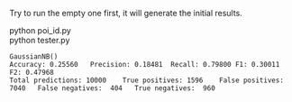 Try to run the empty one first, it will generate the initial results.

python poi_id.py  
python tester.py
```
GaussianNB()
Accuracy: 0.25560	Precision: 0.18481	Recall: 0.79800	F1: 0.30011	F2: 0.47968
Total predictions: 10000	True positives: 1596	False positives: 7040	False negatives:  404	True negatives:  960
```
